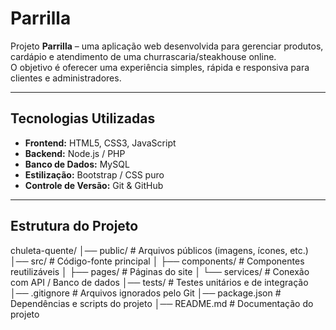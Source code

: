 # Parrilla
 
Projeto **Parrilla** – uma aplicação web desenvolvida para gerenciar produtos, cardápio e atendimento de uma churrascaria/steakhouse online.  
O objetivo é oferecer uma experiência simples, rápida e responsiva para clientes e administradores.
 
---
 
## Tecnologias Utilizadas
 
- **Frontend:** HTML5, CSS3, JavaScript  
- **Backend:** Node.js / PHP   
- **Banco de Dados:** MySQL
- **Estilização:** Bootstrap / CSS puro  
- **Controle de Versão:** Git & GitHub  
 
---
 
## Estrutura do Projeto
chuleta-quente/
│── public/ # Arquivos públicos (imagens, ícones, etc.)
│── src/ # Código-fonte principal
│ ├── components/ # Componentes reutilizáveis
│ ├── pages/ # Páginas do site
│ └── services/ # Conexão com API / Banco de dados
│── tests/ # Testes unitários e de integração
│── .gitignore # Arquivos ignorados pelo Git
│── package.json # Dependências e scripts do projeto
│── README.md # Documentação do projeto
